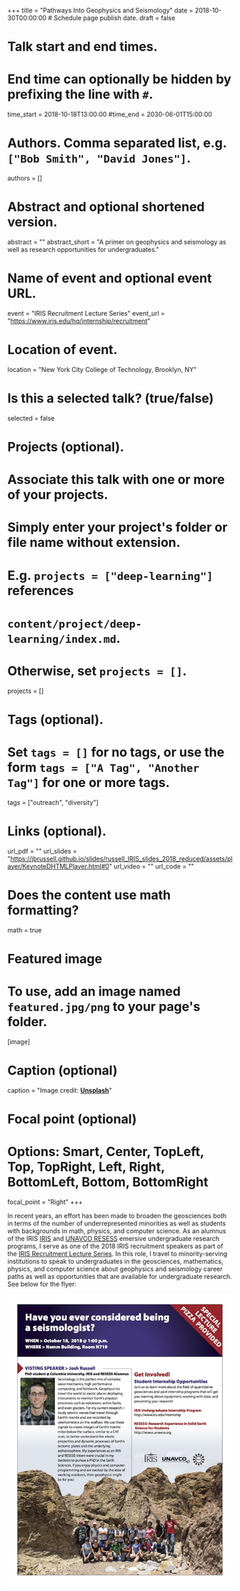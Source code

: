 +++
title = "Pathways Into Geophysics and Seismology"
date = 2018-10-30T00:00:00  # Schedule page publish date.
draft = false

# Talk start and end times.
#   End time can optionally be hidden by prefixing the line with `#`.
time_start = 2018-10-18T13:00:00
#time_end = 2030-06-01T15:00:00

# Authors. Comma separated list, e.g. `["Bob Smith", "David Jones"]`.
authors = []

# Abstract and optional shortened version.
abstract = ""
abstract_short = "A primer on geophysics and seismology as well as research opportunities for undergraduates."

# Name of event and optional event URL.
event = "IRIS Recruitment Lecture Series"
event_url = "https://www.iris.edu/hq/internship/recruitment"

# Location of event.
location = "New York City College of Technology, Brooklyn, NY"

# Is this a selected talk? (true/false)
selected = false

# Projects (optional).
#   Associate this talk with one or more of your projects.
#   Simply enter your project's folder or file name without extension.
#   E.g. `projects = ["deep-learning"]` references 
#   `content/project/deep-learning/index.md`.
#   Otherwise, set `projects = []`.
projects = []

# Tags (optional).
#   Set `tags = []` for no tags, or use the form `tags = ["A Tag", "Another Tag"]` for one or more tags.
tags = ["outreach", "diversity"]

# Links (optional).
url_pdf = ""
url_slides = "https://jbrussell.github.io/slides/russell_IRIS_slides_2018_reduced/assets/player/KeynoteDHTMLPlayer.html#0"
url_video = ""
url_code = ""

# Does the content use math formatting?
math = true

# Featured image
# To use, add an image named `featured.jpg/png` to your page's folder. 
[image]
  # Caption (optional)
  caption = "Image credit: [**Unsplash**](https://unsplash.com/photos/bzdhc5b3Bxs)"

  # Focal point (optional)
  # Options: Smart, Center, TopLeft, Top, TopRight, Left, Right, BottomLeft, Bottom, BottomRight
  focal_point = "Right"
+++

In recent years, an effort has been made to broaden the geosciences both in terms of the number of underrepresented minorities as well as students with backgrounds in math, physics, and computer science. As an alumnus of the IRIS <a href="https://www.iris.edu/hq/internship/blogs/user/80">IRIS</a> and <a href="http://resess.unavco.org/people/alumni/2014/russell/russell.html">UNAVCO RESESS</a> emersive undergraduate research programs, I serve as one of the 2018 IRIS recruitment speakers as part of the <a href="https://www.iris.edu/hq/internship/recruitment">IRIS Recruitment Lecture Series</a>. In this role, I travel to minority-serving institutions to speak to undergraduates in the geosciences, mathematics, physics, and computer science about geophysics and seismology career paths as well as opportunities that are available for undergraduate research. See below for the flyer:

<img src="IRIS_lecture.jpg" alt="IRIS Lecture">
